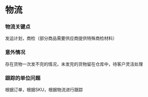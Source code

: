 # 物流

### 物流关键点

发运计划，商检（部分商品需要供应商提供特殊商检材料）

### 意外情况

存在货物一次发不完的情况，未发完的货物留在仓库中，待客户灵活处理

### 跟踪的单位问题

根据订单，根据SKU，根据物流进行跟踪



